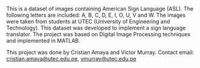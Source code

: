 This is a dataset of images containing American Sign Language (ASL). The following letters are included: A, B, C, D, E, I, O, U, V and W. The images were taken from students at UTEC (University of Engineering and Technology). This dataset was developed to implement a sign language translator. The project was based on Digital Image Processing techniques and implemented in MATLAB.


This project was done by Cristian Amaya and Victor Murray. 
Contact email: cristian.amaya@utec.edu.pe, vmurray@utec.edu.pe

